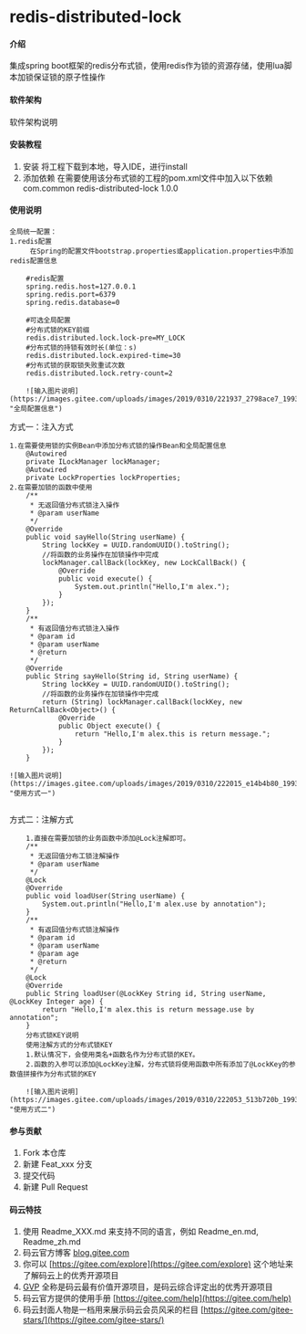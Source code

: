 # redis-distributed-lock

#### 介绍
集成spring boot框架的redis分布式锁，使用redis作为锁的资源存储，使用lua脚本加锁保证锁的原子性操作

#### 软件架构
软件架构说明


#### 安装教程

1. 安装
    将工程下载到本地，导入IDE，进行install
2. 添加依赖
    在需要使用该分布式锁的工程的pom.xml文件中加入以下依赖
        <dependency>
			<groupId>com.common</groupId>
			<artifactId>redis-distributed-lock</artifactId>
			<version>1.0.0</version>
	   </dependency>

#### 使用说明

```
全局统一配置：
1.redis配置
     在Spring的配置文件bootstrap.properties或application.properties中添加redis配置信息

    #redis配置
    spring.redis.host=127.0.0.1
    spring.redis.port=6379
    spring.redis.database=0
    
    #可选全局配置
    #分布式锁的KEY前缀
    redis.distributed.lock.lock-pre=MY_LOCK
    #分布式锁的持锁有效时长(单位：s)
    redis.distributed.lock.expired-time=30
    #分布式锁的获取锁失败重试次数
    redis.distributed.lock.retry-count=2

    ![输入图片说明](https://images.gitee.com/uploads/images/2019/0310/221937_2798ace7_1993405.png "全局配置信息")

```

方式一：注入方式

```
1.在需要使用锁的实例Bean中添加分布式锁的操作Bean和全局配置信息
	@Autowired
    private ILockManager lockManager;
    @Autowired
    private LockProperties lockProperties;
2.在需要加锁的函数中使用
	/**
     * 无返回值分布式锁注入操作
     * @param userName
     */
    @Override
    public void sayHello(String userName) {
        String lockKey = UUID.randomUUID().toString();
        //将函数的业务操作在加锁操作中完成
        lockManager.callBack(lockKey, new LockCallBack() {
            @Override
            public void execute() {
                System.out.println("Hello,I'm alex.");
            }
        });
    }
    /**
     * 有返回值分布式锁注入操作
     * @param id
     * @param userName
     * @return
     */
    @Override
    public String sayHello(String id, String userName) {
        String lockKey = UUID.randomUUID().toString();
        //将函数的业务操作在加锁操作中完成
        return (String) lockManager.callBack(lockKey, new ReturnCallBack<Object>() {
            @Override
            public Object execute() {
                return "Hello,I'm alex.this is return message.";
            }
        });
    }

![输入图片说明](https://images.gitee.com/uploads/images/2019/0310/222015_e14b4b80_1993405.png "使用方式一")
    
```

方式二：注解方式



```
	1.直接在需要加锁的业务函数中添加@Lock注解即可。
	/**
     * 无返回值分布工锁注解操作
     * @param userName
     */
    @Lock
    @Override
    public void loadUser(String userName) {
        System.out.println("Hello,I'm alex.use by annotation");
    }
    /**
     * 有返回值分布式锁注解操作
     * @param id
     * @param userName
     * @param age
     * @return
     */
    @Lock
    @Override
    public String loadUser(@LockKey String id, String userName, @LockKey Integer age) {
        return "Hello,I'm alex.this is return message.use by annotation";
    }
    分布式锁KEY说明
    使用注解方式的分布式锁KEY
    1.默认情况下，会使用类名+函数名作为分布式锁的KEY。
    2.函数的入参可以添加@LockKey注解，分布式锁将使用函数中所有添加了@LockKey的参数值拼接作为分布式锁的KEY

    ![输入图片说明](https://images.gitee.com/uploads/images/2019/0310/222053_513b720b_1993405.png "使用方式二")

```

#### 参与贡献

1. Fork 本仓库
2. 新建 Feat_xxx 分支
3. 提交代码
4. 新建 Pull Request


#### 码云特技

1. 使用 Readme\_XXX.md 来支持不同的语言，例如 Readme\_en.md, Readme\_zh.md
2. 码云官方博客 [blog.gitee.com](https://blog.gitee.com)
3. 你可以 [https://gitee.com/explore](https://gitee.com/explore) 这个地址来了解码云上的优秀开源项目
4. [GVP](https://gitee.com/gvp) 全称是码云最有价值开源项目，是码云综合评定出的优秀开源项目
5. 码云官方提供的使用手册 [https://gitee.com/help](https://gitee.com/help)
6. 码云封面人物是一档用来展示码云会员风采的栏目 [https://gitee.com/gitee-stars/](https://gitee.com/gitee-stars/)